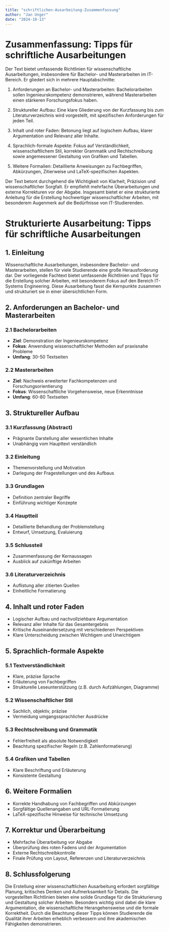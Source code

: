```yaml
---
title: "schriftlichen-Ausarbeitung-Zusammenfassung"
author: "Jan Unger"
date: "2024-10-13"
---
```


# Zusammenfassung: Tipps für schriftliche Ausarbeitungen

Der Text bietet umfassende Richtlinien für wissenschaftliche Ausarbeitungen, insbesondere für Bachelor- und Masterarbeiten im IT-Bereich. Er gliedert sich in mehrere Hauptabschnitte:

1. Anforderungen an Bachelor- und Masterarbeiten: Bachelorarbeiten sollen Ingenieurskompetenz demonstrieren, während Masterarbeiten einen stärkeren Forschungsfokus haben.

2. Struktureller Aufbau: Eine klare Gliederung von der Kurzfassung bis zum Literaturverzeichnis wird vorgestellt, mit spezifischen Anforderungen für jeden Teil.

3. Inhalt und roter Faden: Betonung liegt auf logischem Aufbau, klarer Argumentation und Relevanz aller Inhalte.

4. Sprachlich-formale Aspekte: Fokus auf Verständlichkeit, wissenschaftlichem Stil, korrekter Grammatik und Rechtschreibung sowie angemessener Gestaltung von Grafiken und Tabellen.

5. Weitere Formalien: Detaillierte Anweisungen zu Fachbegriffen, Abkürzungen, Zitierweise und LaTeX-spezifischen Aspekten.

Der Text betont durchgehend die Wichtigkeit von Klarheit, Präzision und wissenschaftlicher Sorgfalt. Er empfiehlt mehrfache Überarbeitungen und externe Korrekturen vor der Abgabe. Insgesamt bietet er eine strukturierte Anleitung für die Erstellung hochwertiger wissenschaftlicher Arbeiten, mit besonderem Augenmerk auf die Bedürfnisse von IT-Studierenden.

# Strukturierte Ausarbeitung: Tipps für schriftliche Ausarbeitungen

## 1. Einleitung

Wissenschaftliche Ausarbeitungen, insbesondere Bachelor- und Masterarbeiten, stellen für viele Studierende eine große Herausforderung dar. Der vorliegende Fachtext bietet umfassende Richtlinien und Tipps für die Erstellung solcher Arbeiten, mit besonderem Fokus auf den Bereich IT-Systems Engineering. Diese Ausarbeitung fasst die Kernpunkte zusammen und strukturiert sie in einer übersichtlichen Form.

## 2. Anforderungen an Bachelor- und Masterarbeiten

### 2.1 Bachelorarbeiten
- **Ziel**: Demonstration der Ingenieurskompetenz
- **Fokus**: Anwendung wissenschaftlicher Methoden auf praxisnahe Probleme
- **Umfang**: 30-50 Textseiten

### 2.2 Masterarbeiten
- **Ziel**: Nachweis erweiterter Fachkompetenzen und Forschungsorientierung
- **Fokus**: Wissenschaftliche Vorgehensweise, neue Erkenntnisse
- **Umfang**: 60-80 Textseiten

## 3. Struktureller Aufbau

### 3.1 Kurzfassung (Abstract)
- Prägnante Darstellung aller wesentlichen Inhalte
- Unabhängig vom Haupttext verständlich

### 3.2 Einleitung
- Themenvorstellung und Motivation
- Darlegung der Fragestellungen und des Aufbaus

### 3.3 Grundlagen
- Definition zentraler Begriffe
- Einführung wichtiger Konzepte

### 3.4 Hauptteil
- Detaillierte Behandlung der Problemstellung
- Entwurf, Umsetzung, Evaluierung

### 3.5 Schlussteil
- Zusammenfassung der Kernaussagen
- Ausblick auf zukünftige Arbeiten

### 3.6 Literaturverzeichnis
- Auflistung aller zitierten Quellen
- Einheitliche Formatierung

## 4. Inhalt und roter Faden

- Logischer Aufbau und nachvollziehbare Argumentation
- Relevanz aller Inhalte für das Gesamtergebnis
- Kritische Auseinandersetzung mit verschiedenen Perspektiven
- Klare Unterscheidung zwischen Wichtigem und Unwichtigem

## 5. Sprachlich-formale Aspekte

### 5.1 Textverständlichkeit
- Klare, präzise Sprache
- Erläuterung von Fachbegriffen
- Strukturelle Leseunterstützung (z.B. durch Aufzählungen, Diagramme)

### 5.2 Wissenschaftlicher Stil
- Sachlich, objektiv, präzise
- Vermeidung umgangssprachlicher Ausdrücke

### 5.3 Rechtschreibung und Grammatik
- Fehlerfreiheit als absolute Notwendigkeit
- Beachtung spezifischer Regeln (z.B. Zahlenformatierung)

### 5.4 Grafiken und Tabellen
- Klare Beschriftung und Erläuterung
- Konsistente Gestaltung

## 6. Weitere Formalien

- Korrekte Handhabung von Fachbegriffen und Abkürzungen
- Sorgfältige Quellenangaben und URL-Formatierung
- LaTeX-spezifische Hinweise für technische Umsetzung

## 7. Korrektur und Überarbeitung

- Mehrfache Überarbeitung vor Abgabe
- Überprüfung des roten Fadens und der Argumentation
- Externe Rechtschreibkontrolle
- Finale Prüfung von Layout, Referenzen und Literaturverzeichnis

## 8. Schlussfolgerung

Die Erstellung einer wissenschaftlichen Ausarbeitung erfordert sorgfältige Planung, kritisches Denken und Aufmerksamkeit für Details. Die vorgestellten Richtlinien bieten eine solide Grundlage für die Strukturierung und Gestaltung solcher Arbeiten. Besonders wichtig sind dabei die klare Argumentation, die wissenschaftliche Herangehensweise und die formale Korrektheit. Durch die Beachtung dieser Tipps können Studierende die Qualität ihrer Arbeiten erheblich verbessern und ihre akademischen Fähigkeiten demonstrieren.